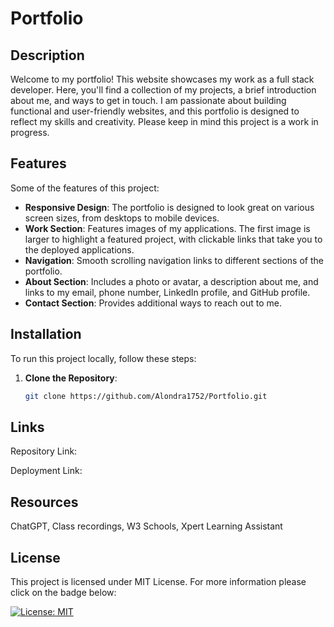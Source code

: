 # Portfolio

## Description

Welcome to my portfolio! This website showcases my work as a full stack developer. Here, you'll find a collection of my projects, a brief introduction about me, and ways to get in touch. I am passionate about building functional and user-friendly websites, and this portfolio is designed to reflect my skills and creativity. Please keep in mind this project is a work in progress. 

## Features

Some of the features of this project: 

- **Responsive Design**: The portfolio is designed to look great on various screen sizes, from desktops to mobile devices.
- **Work Section**: Features images of my applications. The first image is larger to highlight a featured project, with clickable links that take you to the deployed applications.
- **Navigation**: Smooth scrolling navigation links to different sections of the portfolio.
- **About Section**: Includes a photo or avatar, a description about me, and links to my email, phone number, LinkedIn profile, and GitHub profile.
- **Contact Section**: Provides additional ways to reach out to me.

## Installation

To run this project locally, follow these steps:

1. **Clone the Repository**:
   ```bash
   git clone https://github.com/Alondra1752/Portfolio.git

## Links

Repository Link: 

Deployment Link: 

## Resources

ChatGPT, Class recordings, W3 Schools, Xpert Learning Assistant

## License 

This project is licensed under MIT License. For more information please click on the badge below: 

 [![License: MIT](https://img.shields.io/badge/License-MIT-yellow.svg)](https://opensource.org/licenses/MIT)

 

